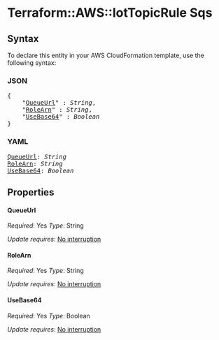 # Terraform::AWS::IotTopicRule Sqs

## Syntax

To declare this entity in your AWS CloudFormation template, use the following syntax:

### JSON

<pre>
{
    "<a href="#queueurl" title="QueueUrl">QueueUrl</a>" : <i>String</i>,
    "<a href="#rolearn" title="RoleArn">RoleArn</a>" : <i>String</i>,
    "<a href="#usebase64" title="UseBase64">UseBase64</a>" : <i>Boolean</i>
}
</pre>

### YAML

<pre>
<a href="#queueurl" title="QueueUrl">QueueUrl</a>: <i>String</i>
<a href="#rolearn" title="RoleArn">RoleArn</a>: <i>String</i>
<a href="#usebase64" title="UseBase64">UseBase64</a>: <i>Boolean</i>
</pre>

## Properties

#### QueueUrl

_Required_: Yes
_Type_: String

_Update requires_: [No interruption](https://docs.aws.amazon.com/AWSCloudFormation/latest/UserGuide/using-cfn-updating-stacks-update-behaviors.html#update-no-interrupt)

#### RoleArn

_Required_: Yes
_Type_: String

_Update requires_: [No interruption](https://docs.aws.amazon.com/AWSCloudFormation/latest/UserGuide/using-cfn-updating-stacks-update-behaviors.html#update-no-interrupt)

#### UseBase64

_Required_: Yes
_Type_: Boolean

_Update requires_: [No interruption](https://docs.aws.amazon.com/AWSCloudFormation/latest/UserGuide/using-cfn-updating-stacks-update-behaviors.html#update-no-interrupt)

